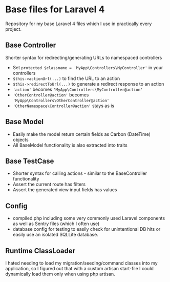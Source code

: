 # Base files for Laravel 4
Repository for my base Laravel 4 files which I use in practically every project.

## Base Controller
Shorter syntax for redirecting/generating URLs to namespaced controllers

- Set `protected $classname = 'MyApp\Controllers\MyController'` in your controllers
- `$this->actionUrl(...)` to find the URL to an action
- `$this->redirectToUrl(...)` to generate a redirect response to an action
- `'action'` becomes `'MyApp\Controllers\MyController@action'`
- `'OtherController@action'` becomes `'MyApp\Controllers\OtherController@action'`
- `'OtherNamespace\Controller@action'` stays as is

## Base Model
- Easily make the model return certain fields as Carbon (DateTime) objects
- All BaseModel functionality is also extracted into traits

## Base TestCase
- Shorter syntax for calling actions - similar to the BaseController functionality
- Assert the current route has filters
- Assert the generated view input fields has values

## Config
- compiled.php including some very commonly used Laravel components as well as Sentry files (which I often use)
- database config for testing to easily check for unintentional DB hits or easily use an isolated SQLLite database.

## Runtime ClassLoader
I hated needing to load my migration/seeding/command classes into my application, so I figured out that with a custom artisan start-file I could dynamically load them only when using php artisan.